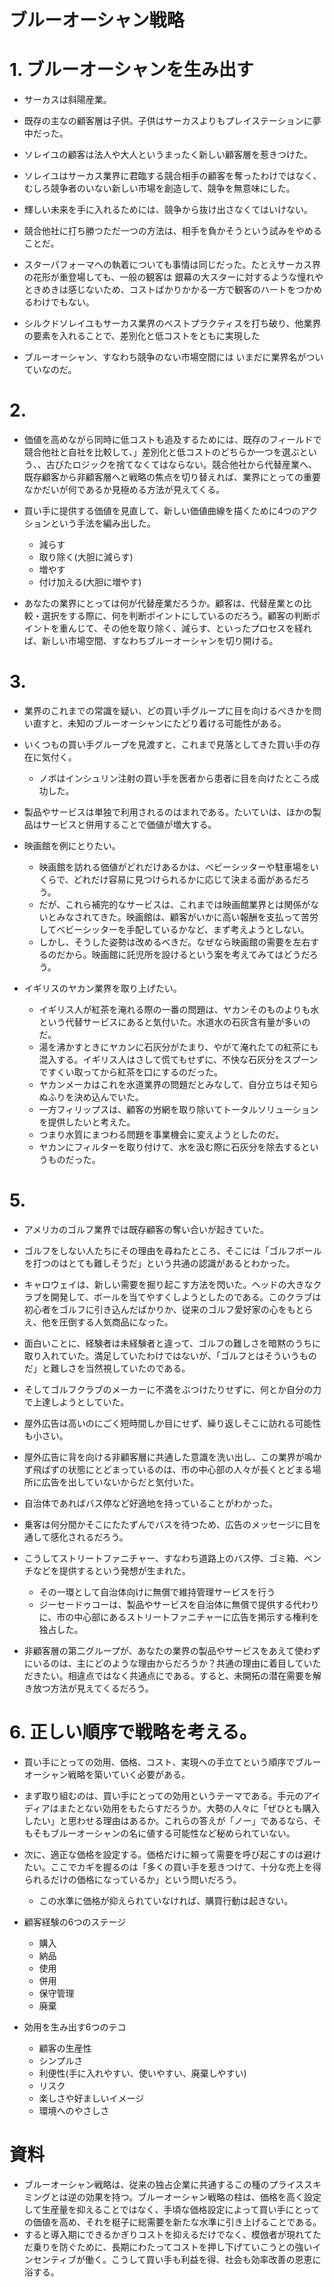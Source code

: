 ブルーオーシャン戦略
======

# 1. ブルーオーシャンを生み出す

- サーカスは斜陽産業。
- 既存の主なの顧客層は子供。子供はサーカスよりもプレイステーションに夢中だった。
- ソレイユの顧客は法人や大人というまったく新しい顧客層を惹きつけた。
- ソレイユはサーカス業界に君臨する競合相手の顧客を奪ったわけではなく、むしろ競争者のいない新しい市場を創造して、競争を無意味にした。

- 輝しい未来を手に入れるためには、競争から抜け出さなくてはいけない。
- 競合他社に打ち勝つただ一つの方法は、相手を負かそうという試みをやめることだ。

- スターパフォーマへの執着についても事情は同じだった。たとえサーカス界の花形が重登場しても、一般の観客は
銀幕の大スターに対するような憧れやときめきは感じないため、コストばかりかかる一方で観客のハートをつかめるわけでもない。
- シルクドソレイユもサーカス業界のベストプラクティスを打ち破り、他業界の要素を入れることで、差別化と低コストをともに実現した
- ブルーオーシャン、すなわち競争のない市場空間には
いまだに業界名がついていなのだ。

# 2.

- 価値を高めながら同時に低コストも追及するためには、既存のフィールドで競合他社と自社を比較して、」差別化と低コストのどちらか一つを選ぶという、、古びたロジックを捨てなくてはならない。競合他社から代替産業へ、既存顧客から非顧客層へと戦略の焦点を切り替えれば、業界にとっての重要なかだいが何であるか見極める方法が見えてくる。

- 買い手に提供する価値を見直して、新しい価値曲線を描くために4つのアクションという手法を編み出した。
  - 減らす
  - 取り除く(大胆に減らす)
  - 増やす
  - 付け加える(大胆に増やす)


- あなたの業界にとっては何が代替産業だろうか。顧客は、代替産業との比較・選択をする際に、何を判断ポイントにしているのだろう。顧客の判断ポイントを重んじて、その他を取り除く、減らす、といったプロセスを経れば、新しい市場空間、すなわちブルーオーシャンを切り開ける。

# 3.

- 業界のこれまでの常識を疑い、どの買い手グループに目を向けるべきかを問い直すと、未知のブルーオーシャンにたどり着ける可能性がある。
- いくつもの買い手グループを見渡すと、これまで見落としてきた買い手の存在に気付く。
  - ノボはインシュリン注射の買い手を医者から患者に目を向けたところ成功した。

- 製品やサービスは単独で利用されるのはまれである。たいていは、ほかの製品はサービスと併用することで価値が増大する。
- 映画館を例にとりたい。
  - 映画館を訪れる価値がどれだけあるかは、ベビーシッターや駐車場をいくらで、どれだけ容易に見つけられるかに応じて決まる面があるだろう。
  - だが、これら補完的なサービスは、これまでは映画館業界とは関係がないとみなされてきた。映画館は、顧客がいかに高い報酬を支払って苦労してベビーシッターを手配しているかなど、まず考えようとしない。
  - しかし、そうした姿勢は改めるべきだ。なぜなら映画館の需要を左右するのだから。映画館に託児所を設けるという案を考えてみてはどうだろう。
- イギリスのヤカン業界を取り上げたい。
  - イギリス人が紅茶を淹れる際の一番の問題は、ヤカンそのものよりも水という代替サービスにあると気付いた。水道水の石灰含有量が多いのだ。
  - 湯を沸かすときにヤカンに石灰分がたまり、やがて淹れたての紅茶にも混入する。イギリス人はさして慌てもせずに、不快な石灰分をスプーンですくい取ってから紅茶を口にするのだった。
  - ヤカンメーカはこれを水道業界の問題だとみなして、自分立ちはそ知らぬふりを決め込んでいた。
  - 一方フィリップスは、顧客の屶網を取り除いてトータルソリューションを提供したいと考えた。
  - つまり水質にまつわる問題を事業機会に変えようとしたのだ。
  - ヤカンにフィルターを取り付けて、水を汲む際に石灰分を除去するというものだった。

# 5.

- アメリカのゴルフ業界では既存顧客の奪い合いが起きていた。
- ゴルフをしない人たちにその理由を尋ねたところ、そこには「ゴルフボールを打つのはとても難しそうだ」という共通の認識があるとわかった。
- キャロウェイは、新しい需要を掘り起こす方法を閃いた。ヘッドの大きなクラブを開発して、ボールを当てやすくしようとしたのである。このクラブは初心者をゴルフに引き込んだばかりか、従来のゴルフ愛好家の心をもとらえ、他を圧倒する人気商品になった。
- 面白いことに、経験者は未経験者と違って、ゴルフの難しさを暗黙のうちに取り入れていた。満足していたわけではないが、「ゴルフとはそういうものだ」と難しさを当然視していたのである。
- そしてゴルフクラブのメーカーに不満をぶつけたりせずに、何とか自分の力で上達しようとしていた。


- 屋外広告は高いのにごく短時間しか目にせず、繰り返しそこに訪れる可能性も小さい。
- 屋外広告に背を向ける非顧客層に共通した意識を洗い出し、この業界が鳴かず飛ばずの状態にとどまっているのは、市の中心部の人々が長くとどまる場所に広告を出していないからだと気付いた。
- 自治体であればバス停など好適地を持っていることがわかった。
- 乗客は何分間かそこにたたずんでバスを待つため、広告のメッセージに目を通して感化されるだろう。
- こうしてストリートファニチャー、すなわち道路上のバス停、ゴミ箱、ベンチなどを提供するという発想が生まれた。
  - その一環として自治体向けに無償で維持管理サービスを行う
  - ジーセードゥコーは、製品やサービスを自治体に無償で提供する代わりに、市の中心部にあるストリートファニチャーに広告を掲示する権利を独占した。

- 非顧客層の第二グループが、あなたの業界の製品やサービスをあえて使わずにいるのは、主にどのような理由からだろうか？共通の理由に着目していただきたい。相違点ではなく共通点にである。すると、未開拓の潜在需要を解き放つ方法が見えてくるだろう。

# 6. 正しい順序で戦略を考える。

- 買い手にとっての効用、価格、コスト、実現への手立てという順序でブルーオーシャン戦略を築いていく必要がある。
- まず取り組むのは、買い手にとっての効用というテーマである。手元のアイディアはまたとない効用をもたらすだろうか。大勢の人々に「ぜひとも購入したい」と思わせる理由はあるか。これらの答えが「ノー」であるなら、そもそもブルーオーシャンの名に値する可能性など秘められていない。
- 次に、適正な価格を設定する。価格だけに頼って需要を呼び起こすのは避けたい。ここでカギを握るのは「多くの買い手を惹きつけて、十分な売上を得られるだけの価格になっているか」という問いだろう。
  - この水準に価格が抑えられていなければ、購買行動は起きない。


- 顧客経験の6つのステージ
  - 購入
  - 納品
  - 使用
  - 併用
  - 保守管理
  - 廃棄

- 効用を生み出す6つのテコ
  - 顧客の生産性
  - シンプルさ
  - 利便性(手に入れやすい、使いやすい、廃棄しやすい)
  - リスク
  - 楽しさや好ましいイメージ
  - 環境へのやさしさ

# 資料

- ブルーオーシャン戦略は、従来の独占企業に共通するこの種のプライススキミングとは逆の効果を持つ。ブルーオーシャン戦略の柱は、価格を高く設定して生産量を抑えることではなく、手頃な価格設定によって買い手にとっての価値を高め、それを梃子に総需要を新たな水準に引き上げることである。
- すると導入期にできるかぎりコストを抑えるだけでなく、模倣者が現れてただ乗りを防ぐために、長期にわたってコストを押し下げていこうとの強いインセンティブが働く。こうして買い手も利益を得、社会も効率改善の恩恵に浴する。

